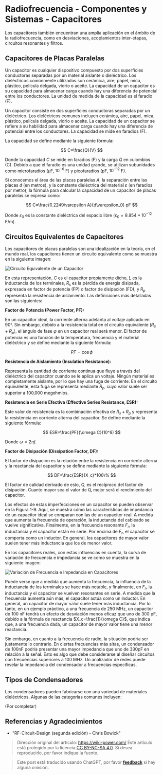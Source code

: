 # Radiofrecuencia - Componentes y Sistemas - Capacitores

Los capacitores también encuentran una amplia aplicación en el ámbito de la radiofrecuencia, como en desviaciones, acoplamientos inter-etapas, circuitos resonantes y filtros.

## Capacitores de Placas Paralelas

Un capacitor es cualquier dispositivo compuesto por dos superficies conductoras separadas por un material aislante o dieléctrico. Los dieléctricos comúnmente utilizados son cerámica, aire, papel, mica, plástico, película delgada, vidrio o aceite. La capacidad de un capacitor es su capacidad para almacenar carga cuando hay una diferencia de potencial entre los conductores. La unidad de medida de la capacidad es el faradio (F).

Un capacitor consiste en dos superficies conductoras separadas por un dieléctrico. Los dieléctricos comunes incluyen cerámica, aire, papel, mica, plástico, película delgada, vidrio o aceite. La capacidad de un capacitor se refiere a su habilidad para almacenar carga cuando hay una diferencia de potencial entre los conductores. La capacidad se mide en faradios (F).

La capacidad se define mediante la siguiente fórmula:

$$
C=\frac{Q}{V}
$$

Donde la capacidad $C$ se mide en faradios (F) y la carga $Q$ en culombios (C). Debido a que el faradio es una unidad grande, se utilizan subunidades como microfaradios ($\mu$F, $10^{-6}$ F) y picofaradios (pF, $10^{-12}$ F).

Si conocemos el área de las placas paralelas $A$, la separación entre las placas $d$ (en metros), y la constante dieléctrica del material $\varepsilon$ (en faradios por metro), la fórmula para calcular la capacidad de un capacitor de placas paralelas se expresa como:

$$
C=\frac{0.2249\varepsilon A}{d\varepsilon_0} pF
$$

Donde $\varepsilon_0$ es la constante dieléctrica del espacio libre ($\varepsilon_0=8.854*10^{-12}$ F/m).

## Circuitos Equivalentes de Capacitores

Los capacitores de placas paralelas son una idealización en la teoría, en el mundo real, los capacitores tienen un circuito equivalente como se muestra en la siguiente imagen:

![Circuito Equivalente de un Capacitor](https://img.wiki-power.com/d/wiki-media/img/20220411143753.png)

En esta representación, $C$ es el capacitor propiamente dicho, $L$ es la inductancia de los terminales, $R_s$ es la pérdida de energía disipada, expresada en factor de potencia (FP) o factor de disipación (FD), y $R_p$ representa la resistencia de aislamiento. Las definiciones más detalladas son las siguientes:

**Factor de Potencia (Power Factor, PF):**

En un capacitor ideal, la corriente alterna adelanta al voltaje aplicado en 90°. Sin embargo, debido a la resistencia total en el circuito equivalente ($R_s + R_p$), el ángulo de fase $φ$ en un capacitor real será menor. El factor de potencia es una función de la temperatura, frecuencia y el material dieléctrico y se define mediante la siguiente fórmula:

$$
PF=\cos \phi
$$

**Resistencia de Aislamiento (Insulation Resistance):**

Representa la cantidad de corriente continua que fluye a través del dieléctrico del capacitor cuando se le aplica un voltaje. Ningún material es completamente aislante, por lo que hay una fuga de corriente. En el circuito equivalente, esta fuga se representa mediante $R_p$, cuyo valor suele ser superior a 100,000 megohmios.

**Resistencia en Serie Efectiva (Effective Series Resistance, ESR):**

Este valor de resistencia es la combinación efectiva de $R_s + R_p$ y representa la resistencia en corriente alterna del capacitor. Se define mediante la siguiente fórmula:

$$
ESR=\frac{PF}{\omega C}(10^6)
$$

Donde $\omega=2 \pi f$.

**Factor de Disipación (Dissipation Factor, DF):**

El factor de disipación es la relación entre la resistencia en corriente alterna y la reactancia del capacitor y se define mediante la siguiente fórmula:

$$
DF=\frac{ESR}{X_c}*100\%
$$

El factor de calidad derivado de esto, Q, es el recíproco del factor de disipación. Cuanto mayor sea el valor de Q, mejor será el rendimiento del capacitor.

Los efectos de estas imperfecciones en un capacitor se pueden observar en la Figura 1-9. Aquí, se muestra cómo las características de impedancia de un capacitor ideal se comparan con las de un capacitor real. A medida que aumenta la frecuencia de operación, la inductancia del cableado se vuelve significativa. Finalmente, en la frecuencia resonante $F_r$, la inductancia y el capacitor están en serie. Por encima de $F_r$, el capacitor se comporta como un inductor. En general, los capacitores de mayor valor suelen tener más inductancia que los de menor valor.

En los capacitores reales, con estas influencias en cuenta, la curva de variación de frecuencia e impedancia se ve como se muestra en la siguiente imagen:

![Variación de Frecuencia e Impedancia en Capacitores](https://img.wiki-power.com/d/wiki-media/img/20220411152818.png)

Puede verse que a medida que aumenta la frecuencia, la influencia de la inductancia de los terminales se hace más notable, y finalmente, en $F_r$, la inductancia y el capacitor se vuelven resonantes en serie. A medida que la frecuencia aumenta aún más, el capacitor actúa como un inductor. En general, un capacitor de mayor valor suele tener más inductancia. Por lo tanto, en un ejemplo práctico, a una frecuencia de 250 MHz, un capacitor de 100 nF tendrá un efecto de desviación menos eficaz que uno de 300 pF, debido a la fórmula de reactancia $X_c=\frac{1}{\omega C}$, que indica que, a una frecuencia dada, un capacitor de mayor valor tiene una menor reactancia.

Sin embargo, en cuanto a la frecuencia de radio, la situación podría ser justamente lo contrario. En ciertas frecuencias más altas, un condensador de 100nF podría presentar una mayor impedancia que uno de 330pF en relación a la señal. Esto es algo que debe considerarse al diseñar circuitos con frecuencias superiores a 100 MHz. Un analizador de redes puede revelar la impedancia del condensador a frecuencias específicas.

## Tipos de Condensadores

Los condensadores pueden fabricarse con una variedad de materiales dieléctricos. Algunas de las categorías comunes incluyen:

(Por completar)

## Referencias y Agradecimientos

- "RF-Circuit-Design (segunda edición) - Chris Bowick"

> Dirección original del artículo: <https://wiki-power.com/>
> Este artículo está protegido por la licencia [CC BY-NC-SA 4.0](https://creativecommons.org/licenses/by/4.0/deed.zh). Si desea reproducirlo, por favor indique la fuente.

> Este post está traducido usando ChatGPT, por favor [**feedback**](https://github.com/linyuxuanlin/Wiki_MkDocs/issues/new) si hay alguna omisión.